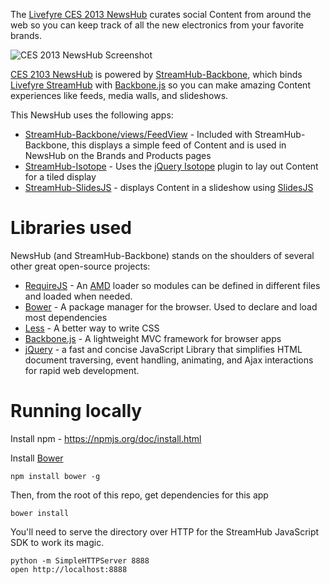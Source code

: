 The [Livefyre CES 2013 NewsHub](http://ces.livefyre.com/) curates social Content from around the web so you can keep track of all the new electronics from your favorite brands.

![CES 2013 NewsHub Screenshot](http://d.pr/i/71lK+)

[CES 2103 NewsHub](http://ces.livefyre.com/) is powered by [StreamHub-Backbone](http://gobengo.github.com/streamhub-backbone/), which binds [Livefyre StreamHub](http://www.livefyre.com/streamhub/) with [Backbone.js](http://backbonejs.org/) so you can make amazing Content experiences like feeds, media walls, and slideshows.

This NewsHub uses the following apps:

* [StreamHub-Backbone/views/FeedView](https://github.com/gobengo/streamhub-backbone/blob/master/views/FeedView.js) - Included with StreamHub-Backbone, this displays a simple feed of Content and is used in NewsHub on the Brands and Products pages
* [StreamHub-Isotope](https://github.com/gobengo/streamhub-isotope) - Uses the [jQuery Isotope](https://github.com/desandro/isotope) plugin to lay out Content for a tiled display
* [StreamHub-SlidesJS](https://github.com/gobengo/streamhub-slidesjs) - displays Content in a slideshow using [SlidesJS](http://slidesjs.com/)

# Libraries used

NewsHub (and StreamHub-Backbone) stands on the shoulders of several other great open-source projects:

* [RequireJS](http://requirejs.org/) - An [AMD](http://requirejs.org/docs/whyamd.html) loader so modules can be defined in different files and loaded when needed.
* [Bower](http://twitter.github.com/bower/) - A package manager for the browser. Used to declare and load most dependencies
* [Less](http://lesscss.org/) - A better way to write CSS
* [Backbone.js](http://backbonejs.org/) - A lightweight MVC framework for browser apps
* [jQuery](http://jquery.com/) - a fast and concise JavaScript Library that simplifies HTML document traversing, event handling, animating, and Ajax interactions for rapid web development.

# Running locally

Install npm - https://npmjs.org/doc/install.html

Install [Bower](http://twitter.github.com/bower/)

    npm install bower -g

Then, from the root of this repo, get dependencies for this app

    bower install

You'll need to serve the directory over HTTP for the StreamHub JavaScript SDK to work its magic.

    python -m SimpleHTTPServer 8888
    open http://localhost:8888